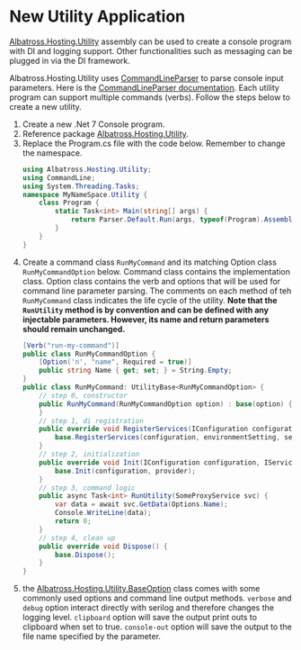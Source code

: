 # New Utility Application
[Albatross.Hosting.Utility](xref:Albatross.Hosting.Utility) assembly can be used to create a console program with DI and logging support.  Other functionalities such as messaging can be plugged in via the DI framework.  

Albatross.Hosting.Utility uses [CommandLineParser](https://www.nuget.org/packages/CommandLineParser) to parse console input parameters.  Here is the [CommandLineParser documentation](https://github.com/commandlineparser/commandline/wiki).  Each utility program can support multiple commands (verbs).  Follow the steps below to create a new utility.
1. Create a new .Net 7 Console program.
1. Reference package [Albatross.Hosting.Utility](https://www.nuget.org/packages/Albatross.Hosting.Utility).
1. Replace the Program.cs file with the code below.  Remember to change the namespace.
	```csharp
	using Albatross.Hosting.Utility;
	using CommandLine;
	using System.Threading.Tasks;
	namespace MyNameSpace.Utility {
		class Program {
			static Task<int> Main(string[] args) {
				return Parser.Default.Run(args, typeof(Program).Assembly);
			}
		}
	}
	```
1. Create a command class `RunMyCommand` and its matching Option class `RunMyCommandOption` below.  Command class contains the implementation class.  Option class contains the verb and options that will be used for command line parameter parsing.  The comments on each method of teh `RunMyCommand` class indicates the life cycle of the utility.  **Note that the `RunUtility` method is by convention and can be defined with any injectable parameters.  However, its name and return parameters should remain unchanged.**
	```csharp
	[Verb("run-my-command")]
	public class RunMyCommandOption {
		[Option('n', "name", Required =	true)]
		public string Name { get; set; } = String.Empty;
	}
	public class RunMyCommand: UtilityBase<RunMyCommandOption> {
		// step 0, constructor
		public RunMyCommand(RunMyCommandOption option) : base(option) {
		}
		// step 1, di registration
		public override void RegisterServices(IConfiguration configuration, EnvironmentSetting environmentSetting, IServiceCollection services) {
			base.RegisterServices(configuration, environmentSetting, services);
		}
		// step 2, initialization
		public override void Init(IConfiguration configuration, IServiceProvider provider) {
			base.Init(configuration, provider);
		}
		// step 3, command logic
		public async Task<int> RunUtility(SomeProxyService svc) {
			var data = await svc.GetData(Options.Name);
			Console.WriteLine(data);
			return 0;
		}
		// step 4, clean up
		public override void Dispose() {
			base.Dispose();
		}
	}
	```
1. the [Albatross.Hosting.Utility.BaseOption](xref:Albatross.Hosting.Utility.BaseOption) class comes with some commonly used options and command line output methods.   `verbose` and `debug` option interact directly with serilog and therefore changes the logging level.  `clipboard` option will save the output print outs to clipboard when set to true.  `console-out` option will save the output to the file name specified by the parameter.